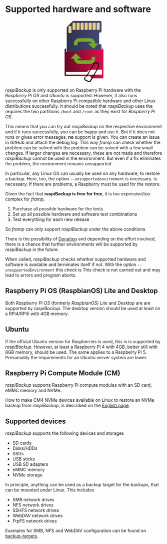 # Supported hardware and software

<center>

![raspiBackup icon](images/icons/Icon_rot_blau_final_128.png)
</center>

*raspiBackup* is only supported on Raspberry Pi hardware with the *Raspberry Pi OS* and *Ubuntu*
is supported. However, it also runs successfully on other Raspberry Pi compatible hardware and
other Linux distributions successfully. It should be noted that *raspiBackup* uses the
requires the two partitions `/boot` and `/root` as they exist for *Raspberry Pi OS*.

This means that you can try out *raspiBackup* on the respective environment and if
it runs successfully, you can be happy and use it. But if it does not
runs or gives error messages, **no** support is given. You can create an
issue in *GitHub* and attach the debug log. This way *framp* can check whether the problem can be solved with
the problem can be solved with a few small changes. If larger changes are necessary,
these are not made and therefore *raspiBackup* cannot be used in the environment.
But even if a fix eliminates the problem, the environment remains unsupported.

In particular, any Linux OS can usually be used on any hardware,
to restore a backup. Here, too, the option `--unsupportedenvironment` is necessary.
is necessary. If there are problems, a Raspberry must be used for the restore.

Given the fact that **raspiBackup is ~~free~~ for free**, it is too expensive/too complex for *framp*,

 1) Purchase all possible hardware for the tests
 1) Set up all possible hardware and software test combinations
 1) Test everything for each new release

So *framp* can only support *raspiBackup* under the above conditions.

There is the possibility of [Donation](introduction.md#donation)
and depending on the effort involved, there is a chance that further
environments will be supported by *raspiBackup* in the future.

When called, *raspiBackup* checks whether supported hardware and software is available
and terminates itself if not. With the option `--unsupportedEnvironment` this check is
This check is not carried out and may lead to errors and program aborts.

## Raspberry Pi OS (RaspbianOS) Lite and Desktop

Both *Raspberry Pi OS* (formerly *RaspbianOS*) *Lite* and *Desktop* are
are supported by *raspiBackup*.
The desktop version should be used at least on a RPi4/RPi5 with 4GB memory.

## Ubuntu

If the official Ubuntu version for Raspberries is used, this is
is supported by *raspiBackup*. However, at least a Raspberry Pi 4 with 4GB, better still
with 8GB memory, should be used. The same applies to a Raspberry Pi 5. Presumably
the requirements for an Ubuntu server system are lower.

## Raspberry Pi Compute Module (CM)

*raspiBackup* supports Raspberry Pi compute modules
with an SD card, eMMC memory and NVMe.

How to make CM4 NVMe devices available on Linux to restore an NVMe backup from *raspiBackup*,
is described on the [English page](https://www.linux-tips-and-tricks.de/en/raspberrye/614-raspberry-compute-module-4-setup-guide).

## Supported devices

*raspiBackup* supports the following devices and storages

  - SD cards
  - Disks/HDDs
  - SSDs
  - USB sticks
  - USB SD adapters
  - eMMC memory
  - NVMe storage

In principle, anything can be used as a backup target for the backups,
that can be mounted under Linux. This includes

  - SMB network drives
  - NFS network drives
  - SSHFS network drives
  - WebDAV network drives
  - FtpFS network drives

Examples for SMB, NFS and WebDAV configuration can be found on [backup-targets](backup-targets.md).

[.source]: https://linux-tips-and-tricks.de/de/raspibackupcategoried/608-unterstuetzte-hard-und-software/
[.source]: https://www.linux-tips-and-tricks.de/en/raspibackupcategorye/609-supported-hard-and-software/
[.status]: translated


